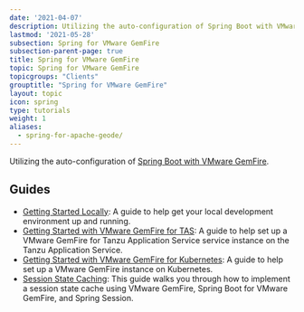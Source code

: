 ```yaml
---
date: '2021-04-07'
description: Utilizing the auto-configuration of Spring Boot with VMware GemFire.
lastmod: '2021-05-28'
subsection: Spring for VMware GemFire
subsection-parent-page: true
title: Spring for VMware GemFire
topic: Spring for VMware GemFire
topicgroups: "Clients"
grouptitle: "Spring for VMware GemFire"
layout: topic
icon: spring
type: tutorials
weight: 1
aliases:
  - spring-for-apache-geode/
---
```


Utilizing the auto-configuration of [Spring Boot with VMware GemFire](https://docs.vmware.com/en/Spring-Boot-for-VMware-GemFire/index.html).  


## Guides

- [Getting Started Locally](tutorials/get-started-locally-sbgf/): A guide to help get your local development environment up and running.
- [Getting Started with VMware GemFire for TAS](tutorials/get-started-gf4tas-sbgf/): A guide to help set up a VMware GemFire for Tanzu Application Service service instance on the Tanzu Application Service.
- [Getting Started with VMware GemFire for Kubernetes](tutorials/get-started-gf4k8s-sbgf/): A guide to help set up a  VMware GemFire instance on Kubernetes.
- [Session State Caching](tutorials/session-state-cache-sbgf/): This guide walks you through how to implement a session state cache using VMware GemFire, Spring Boot for VMware GemFire, and Spring Session.